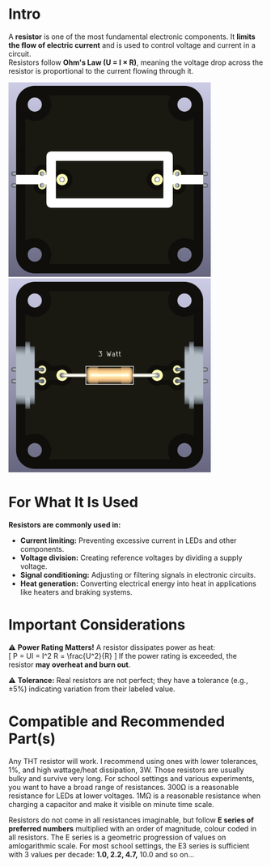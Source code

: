 # Intro  
A **resistor** is one of the most fundamental electronic components. It **limits the flow of electric current** and is used to control voltage and current in a circuit.  
Resistors follow **Ohm's Law (U = I × R)**, meaning the voltage drop across the resistor is proportional to the current flowing through it.  

<img src="component_resistor_THT_3W_TOP.png" alt="Circuit Diagram" width="400"> <img src="component_resistor_THT_3W_BOTTOM.png" alt="Circuit Diagram" width="400">

# For What It Is Used  
**Resistors are commonly used in:**  
- **Current limiting:** Preventing excessive current in LEDs and other components.  
- **Voltage division:** Creating reference voltages by dividing a supply voltage.  
- **Signal conditioning:** Adjusting or filtering signals in electronic circuits.  
- **Heat generation:** Converting electrical energy into heat in applications like heaters and braking systems.  

# Important Considerations  

⚠️ **Power Rating Matters!** A resistor dissipates power as heat:  
\[ P = UI = I^2 R = \frac{U^2}{R} \]
If the power rating is exceeded, the resistor **may overheat and burn out**. 

⚠️ **Tolerance:** Real resistors are not perfect; they have a tolerance (e.g., ±5%) indicating variation from their labeled value.

# Compatible and Recommended Part(s)  
Any THT resistor will work. I recommend using ones with lower tolerances, 1%, and high wattage/heat dissipation, 3W. Those resistors are usually bulky and survive very long.
For school settings and various experiments, you want to have a broad range of resistances. 300Ω is a reasonable resistance for LEDs at lower voltages. 1MΩ is a reasonable resistance when charging a capacitor and make it visible on minute time scale.

Resistors do not come in all resistances imaginable, but follow **E series of preferred numbers** multiplied with an order of magnitude, colour coded in all resistors. The E series is a geometric progression of values on amlogarithmic scale. For most school settings, the E3 series is sufficient with 3 values per decade: **1.0, 2.2, 4.7,** 10.0 and so on...

